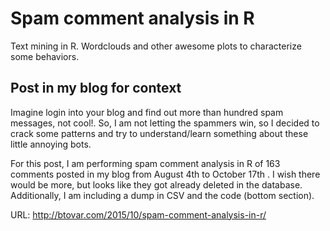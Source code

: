 # Spam comment analysis in R

Text mining in R. Wordclouds and other awesome plots to characterize some behaviors.

## Post in my blog for context

Imagine login into your blog and find out more than hundred spam messages, not cool!. So, I am not letting the spammers win, so I decided to crack some patterns and try to understand/learn something about these little annoying bots.

For this post, I am performing spam comment analysis in R of 163 comments posted in my blog from August 4th to October 17th . I wish there would be more, but looks like they got already deleted in the database. Additionally, I am including a dump in CSV and the code (bottom section).

URL: http://btovar.com/2015/10/spam-comment-analysis-in-r/
